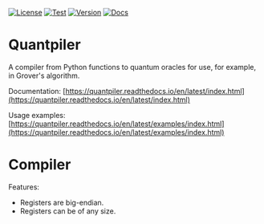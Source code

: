[![License](https://img.shields.io/github/license/averyanalex/quantpiler.svg)](https://opensource.org/licenses/Apache-2.0)
[![Test](https://github.com/averyanalex/quantpiler/actions/workflows/test.yml/badge.svg)](https://github.com/averyanalex/quantpiler/actions/workflows/test.yml)
[![Version](https://img.shields.io/pypi/v/quantpiler.svg)](https://pypi.org/project/quantpiler/)
[![Docs](https://img.shields.io/readthedocs/quantpiler.svg)](https://quantpiler.readthedocs.io/en/latest/)

# Quantpiler

A compiler from Python functions to quantum oracles for use, for example, in Grover's algorithm.

Documentation: [https://quantpiler.readthedocs.io/en/latest/index.html](https://quantpiler.readthedocs.io/en/latest/index.html)

Usage examples: [https://quantpiler.readthedocs.io/en/latest/examples/index.html](https://quantpiler.readthedocs.io/en/latest/examples/index.html)

# Compiler

Features:
- Registers are big-endian.
- Registers can be of any size.
